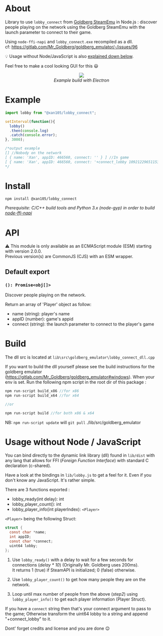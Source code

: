 About
=====

Library to use `lobby_connect` from [Goldberg SteamEmu](https://gitlab.com/Mr_Goldberg/goldberg_emulator) in Node.js : discover people playing on the network using the Goldberg SteamEmu with the launch parameter to connect to their game.

Using `node-ffi-napi` and `lobby_connect.exe` recompiled as a dll.<br/>
cf: https://gitlab.com/Mr_Goldberg/goldberg_emulator/-/issues/96

:bulb: Usage without Node/JavaScript is also [explained down below](https://github.com/xan105/node-lobby_connect#usage-without-node--javascript).

Feel free to make a cool looking GUI for this 😃
<p align="center">
<img src="https://github.com/xan105/node-lobby_connect/raw/master/screenshot/gui.png"><br />
<em>Example build with Electron</em>
</p>

Example
=======

```js
import lobby from "@xan105/lobby_connect";

setInterval(function(){ 
  lobby()
  .then(console.log)
  .catch(console.error);
}, 3000);

/*output example
[] //Nobody on the network
[ { name: 'Xan', appID: 466560, connect: '' } ] //In game
[ { name: 'Xan', appID: 466560, connect: '+connect_lobby 109212296511539930' } ] //lobby available
*/
```

Install
=======

```
npm install @xan105/lobby_connect
```

_Prerequisite: C/C++ build tools and Python 3.x (node-gyp) in order to build [node-ffi-napi](https://www.npmjs.com/package/ffi-napi)_

API
===

⚠️ This module is only available as an ECMAScript module (ESM) starting with version 2.0.0.<br />
Previous version(s) are CommonJS (CJS) with an ESM wrapper.

## Default export

### `(): Promise<obj[]>`

Discover people playing on the network.

Return an array of 'Player' object as follow:

- name (string): player's name
- appID (number): game's appid
- connect (string): the launch parameter to connect to the player's game

Build
=====

The dll src is located at `lib\src\goldberg_emulator\lobby_connect_dll.cpp`

If you want to build the dll yourself please see the build instructions for the goldberg emulator (https://gitlab.com/Mr_Goldberg/goldberg_emulator#windows).
When your env is set. Run the following npm script in the root dir of this package :

```js
npm run-script build_x86 //for x86
npm run-script build_x64 //for x64

//or

npm run-script build //for both x86 & x64
```

NB: `npm run-script update` will `git pull` ./lib/src/goldberg_emulator

Usage without Node / JavaScript
===============================

You can bind directly to the dynamic link library (dll) found in `lib/dist` with any lang that allows for FFI (_Foreign Function Interface_) with standard C declaration (c-shared).

Have a look at the bindings in `lib/lobby.js` to get a feel for it. Even if you don't know any JavaScript. It's rather simple.

There are 3 functions exported : 
 - lobby_ready(int delay): int
 - lobby_player_count(): int
 - lobby_player_info(int playerIndex): `<Player>`

 `<Player>` being the following Struct:
```c
struct {
  const char *name;
  int appID;
  const char *connect;
  uint64 lobby;
};
```

1. Use `lobby_ready()` with a delay to wait for a few seconds for connections (_delay * 10_) (Originally Mr. Goldberg uses 200ms).<br/>
It returns 1 (true) if SteamAPI is initialized; 0 (false) otherwise.

2. Use `lobby_player_count()` to get how many people they are on the network.

3. Loop until max number of people from the above (_step2_) using `lobby_player_info()` to get each player information (Player Struct).

If you have a `connect` string then that's your connect argument to pass to the game;
Otherwise transform the uint64 lobby to a string and append "+connect_lobby" to it.

Dont' forget credits and license and you are done :wink:
